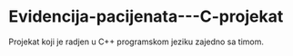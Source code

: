 # Evidencija-pacijenata---C-projekat
Projekat koji je radjen u C++ programskom jeziku zajedno sa timom. 
